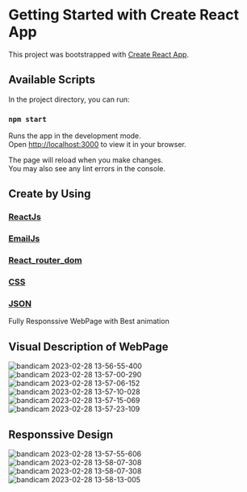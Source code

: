 # Getting Started with Create React App

This project was bootstrapped with [Create React App](https://github.com/facebook/create-react-app).

## Available Scripts

In the project directory, you can run:

### `npm start`

Runs the app in the development mode.\
Open [http://localhost:3000](http://localhost:3000) to view it in your browser.

The page will reload when you make changes.\
You may also see any lint errors in the console.

## Create by Using
### [ReactJs](http://react.js)
### [EmailJs](http://email.js)
### [React_router_dom](http://react-router-dom)
### [CSS](Css)
### [JSON](Json_data_format)

Fully Responssive WebPage with Best animation

## Visual Description of WebPage
![bandicam 2023-02-28 13-56-55-400](https://user-images.githubusercontent.com/93473921/221805310-2d3406dc-a970-4f2c-9d36-9b087bc88849.jpg)
![bandicam 2023-02-28 13-57-00-290](https://user-images.githubusercontent.com/93473921/221805345-17da491e-8f7a-41e0-87c3-89b9161d24b7.jpg)
![bandicam 2023-02-28 13-57-06-152](https://user-images.githubusercontent.com/93473921/221805375-80392ce2-bb0b-44c3-aeaa-3d0b6735380e.jpg)
![bandicam 2023-02-28 13-57-10-028](https://user-images.githubusercontent.com/93473921/221805391-3d230662-edbc-4d82-a6cb-eb28f96bc9d0.jpg)
![bandicam 2023-02-28 13-57-15-069](https://user-images.githubusercontent.com/93473921/221805437-5b964496-d35b-4369-a0ee-60b9a8f7c1e9.jpg)
![bandicam 2023-02-28 13-57-23-109](https://user-images.githubusercontent.com/93473921/221805484-006d2129-2983-433a-945d-ef0cca7a66bc.jpg)

## Responssive Design
![bandicam 2023-02-28 13-57-55-606](https://user-images.githubusercontent.com/93473921/221805546-dad535e7-3ed5-44f8-885b-e78c35d965cb.jpg)
![bandicam 2023-02-28 13-58-07-308](https://user-images.githubusercontent.com/93473921/221805572-5f5fb5b4-2760-4c24-bca7-b923be0793fe.jpg)
![bandicam 2023-02-28 13-58-07-308](https://user-images.githubusercontent.com/93473921/221805623-cf708490-03d0-4051-9c1e-3d8c7a853a65.jpg)
![bandicam 2023-02-28 13-58-13-005](https://user-images.githubusercontent.com/93473921/221805651-5a06d987-fbdf-4eae-ae3a-892cbe2d2309.jpg)

